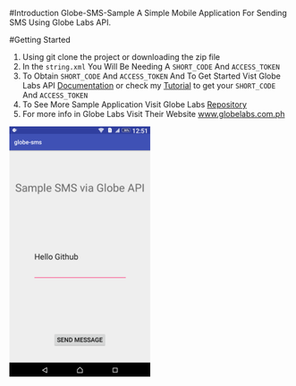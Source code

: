 #Introduction
Globe-SMS-Sample
A Simple Mobile Application For Sending SMS Using Globe Labs API.

#Getting Started
1.	Using git clone the project or downloading the zip file
2.	In the ```string.xml``` You Will Be Needing A ```SHORT_CODE``` And ```ACCESS_TOKEN```
3.  To Obtain ```SHORT_CODE``` And ```ACCESS_TOKEN``` And To Get Started Vist Globe Labs API [Documentation](http://www.globelabs.com.ph/docs/) or check my [Tutorial](https://github.com/glide143/sample-globeapi-sms-android/wiki/How-to-obtain-your-%60ACCESS_TOKEN%60-on-Globe-Labs-API) to get your ```SHORT_CODE``` And ```ACCESS_TOKEN```
4.  To See More Sample Application Visit Globe Labs [Repository](https://github.com/globelabs)
4.	For more info in Globe Labs Visit Their Website www.globelabs.com.ph

<img src="https://raw.githubusercontent.com/glide143/sample-globeapi-sms-android/master/Screen%20Shot/Screen1.png" width="50%" height="50%">


